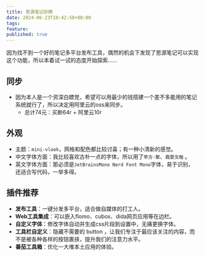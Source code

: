 ```yaml
---
title: 思源笔记折腾
date: 2024-06-23T10:42:58+08:00
tags: 
feature: 
published: true
---
```


因为找不到一个好的笔记多平台发布工具，偶然的机会下发现了思源笔记可以实现这个功能，所以本着试一试的态度开始探索……
‍
<!--more-->

## 同步

- 因为本人是一个资深白嫖党，希望可以用最少的钱搭建一个差不多能用的笔记系统就行了，所以决定用阿里云的oss来同步。
    - 总计74元：买断64r + 阿里云10r
‍
## 外观

- 主题：`mini-vlook`​，网格和配色都比较讨喜；有一种小清新的感觉。
- 中文字体方面：我比较喜欢古朴一点的字体，所以用了`苹方-繁`​、`霞婺文楷` 。​
- 英文字体方面：那必须是`JetBrainsMono Nerd Font Mono`​字体，易于识别，还适合写代码，一举多得。
‍
## 插件推荐

- **发布工具**：一键分发多平台，适合做自媒体的打工人。
- **Web工具集成**：可以嵌入flomo、cubox、dida网页应用等在边栏。
- **自定义字体**：修改字体自动并生成css片段到设置中，无痛更换字体。
- **工具栏自定义**：隐藏不需要的 button ，让我们专注于最应该关注的内容，而不是被各种各样的按钮裹挟，提升我们的注意力水平。
- **番茄工具箱**：优化一大堆本土应用的体验。
‍
